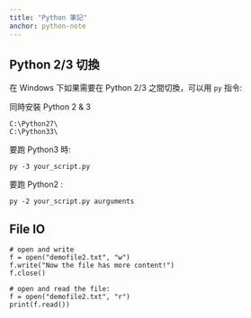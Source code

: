 ```yaml
---
title: "Python 筆記"
anchor: python-note
---
```


## Python 2/3 切換

在 Windows 下如果需要在 Python 2/3 之間切換，可以用 `py` 指令:

同時安裝 Python 2 & 3
```
C:\Python27\
C:\Python33\
```

要跑 Python3 時:

    py -3 your_script.py

要跑 Python2 :

    py -2 your_script.py aurguments

## File IO

```
# open and write 
f = open("demofile2.txt", "w")
f.write("Now the file has more content!")
f.close()
```

```
# open and read the file:
f = open("demofile2.txt", "r")
print(f.read())
```


